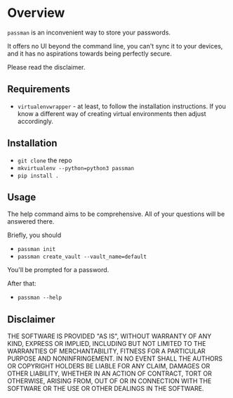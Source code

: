 # Overview

`passman` is an inconvenient way to store your passwords.

It offers no UI beyond the command line, you can't sync it to your devices, and it has no aspirations towards being perfectly secure.

Please read the disclaimer.

## Requirements

- `virtualenvwrapper` - at least, to follow the installation instructions. If you know a different way of creating virtual environments then adjust accordingly.

## Installation

- `git clone` the repo
- `mkvirtualenv --python=python3 passman`
- `pip install .`

## Usage

The help command aims to be comprehensive. All of your questions will be answered there.

Briefly, you should

- `passman init`
- `passman create_vault --vault_name=default`

You'll be prompted for a password.

After that:

- `passman --help`

## Disclaimer

THE SOFTWARE IS PROVIDED "AS IS", WITHOUT WARRANTY OF ANY KIND, EXPRESS OR IMPLIED, INCLUDING BUT NOT LIMITED TO THE WARRANTIES OF MERCHANTABILITY, FITNESS FOR A PARTICULAR PURPOSE AND NONINFRINGEMENT. IN NO EVENT SHALL THE AUTHORS OR COPYRIGHT HOLDERS BE LIABLE FOR ANY CLAIM, DAMAGES OR OTHER LIABILITY, WHETHER IN AN ACTION OF CONTRACT, TORT OR OTHERWISE, ARISING FROM, OUT OF OR IN CONNECTION WITH THE SOFTWARE OR THE USE OR OTHER DEALINGS IN THE SOFTWARE.